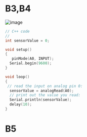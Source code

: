 <h1>B3,B4</h1>

![image](https://user-images.githubusercontent.com/16370565/132969507-76ff7bcc-b816-48a2-8ac6-32a0352e8ce3.png)

````C
// C++ code
//
int sensorValue = 0;

void setup()
{
   pinMode(A0, INPUT);
  Serial.begin(9600);
}

void loop()
{
 // read the input on analog pin 0:
  sensorValue = analogRead(A0);
  // print out the value you read:
  Serial.println(sensorValue);
  delay(10); 
}
````

<h1>B5</h1>

